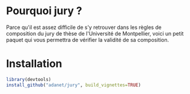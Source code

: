 # Pourquoi jury ?

Parce qu'il est assez difficile de s'y retrouver dans les règles de composition
du jury de thèse de l'Université de Montpellier, voici un petit paquet qui vous
permettra de vérifier la validité de sa composition.

# Installation

```r
library(devtools)
install_github("adanet/jury", build_vignettes=TRUE)
```
